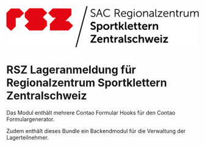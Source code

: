 ![Alt text](public/rsz-logo.png?raw=true "logo")

# RSZ Lageranmeldung für Regionalzentrum Sportklettern Zentralschweiz
Das Modul enthält mehrere Contao Formular Hooks für den Contao Formulargenerator. 

Zudem enthält dieses Bundle ein Backendmodul für die Verwaltung der Lagerteilnehmer. 
